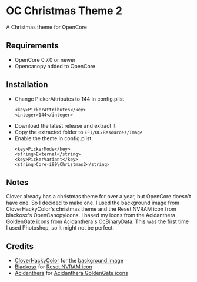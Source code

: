 # OC Christmas Theme 2
A Christmas theme for OpenCore

<!-- <img src="Preview/Preview1.png">
<img src="Preview/Preview2.png"> -->

## Requirements
- OpenCore 0.7.0 or newer
- Opencanopy added to OpenCore
## Installation
- Change PickerAttributes to 144 in config.plist
    ```
    <key>PickerAttributes</key>
    <integer>144</integer>
    ```
- Download the latest release and extract it
- Copy the extracted folder to `EFI/OC/Resources/Image`
- Enable the theme in config.plist
    ```
    <key>PickerMode</key>
    <string>External</string>
    <key>PickerVariant</key>
    <string>Core-i99\Christmas2</string>
    ```

## Notes
Clover already has a christmas theme for over a year, but OpenCore doesn't have one. So I decided to make one. I used the background image from CloverHackyColor's christmas theme and the Reset NVRAM icon from blackosx's OpenCanopyIcons. I based my icons from the Acidanthera GoldenGate icons from Acidanthera's OcBinaryData.
This was the first time I used Photoshop, so it might not be perfect.

## Credits
- [CloverHackyColor](https://github.com/CloverHackyColor) for the [background image](https://github.com/CloverHackyColor/CloverThemes/blob/master/christmas/background.png)
- [Blackosx](https://github.com/blackosx) for [Reset NVRAM icon](https://github.com/blackosx/OpenCanopyIcons/blob/master/Set1/Tool/ResetNVRAM.icns)
- [Acidanthera](https://github.com/acidanthera) for [Acidanthera GoldenGate icons](https://github.com/acidanthera/OcBinaryData/tree/master/Resources/Image/Acidanthera/GoldenGate)